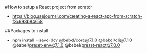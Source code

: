 #How to setup a React project from scratch
* https://blog.usejournal.com/creating-a-react-app-from-scratch-f3c693b84658

##Packages to install
* npm install --save-dev @babel/core@7.1.0 @babel/cli@7.1.0 @babel/preset-env@7.1.0 @babel/preset-react@7.0.0
